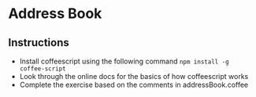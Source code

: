 Address Book
============

## Instructions

- Install coffeescript using the following command `npm install -g coffee-script`
- Look through the online docs for the basics of how coffeescript works
- Complete the exercise based on the comments in addressBook.coffee
